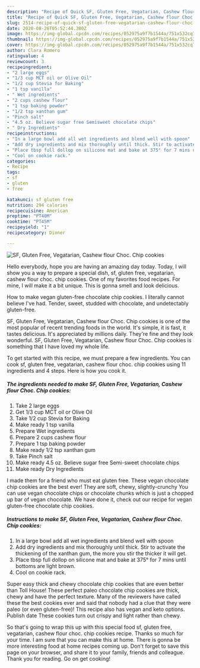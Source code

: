 ```yaml
---
description: "Recipe of Quick SF, Gluten Free, Vegatarian, Cashew flour Choc. Chip cookies"
title: "Recipe of Quick SF, Gluten Free, Vegatarian, Cashew flour Choc. Chip cookies"
slug: 2514-recipe-of-quick-sf-gluten-free-vegatarian-cashew-flour-choc-chip-cookies
date: 2020-08-26T05:52:44.380Z
image: https://img-global.cpcdn.com/recipes/052975a9f7b1544a/751x532cq70/sf-gluten-free-vegatarian-cashew-flour-choc-chip-cookies-recipe-main-photo.jpg
thumbnail: https://img-global.cpcdn.com/recipes/052975a9f7b1544a/751x532cq70/sf-gluten-free-vegatarian-cashew-flour-choc-chip-cookies-recipe-main-photo.jpg
cover: https://img-global.cpcdn.com/recipes/052975a9f7b1544a/751x532cq70/sf-gluten-free-vegatarian-cashew-flour-choc-chip-cookies-recipe-main-photo.jpg
author: Clara Romero
ratingvalue: 4
reviewcount: 3
recipeingredient:
- "2 large eggs"
- "1/3 cup MCT oil or Olive Oil"
- "1/2 cup Stevia for Baking"
- "1 tsp vanilla"
- " Wet ingredients"
- "2 cups cashew flour"
- "1 tsp baking powder"
- "1/2 tsp xanthan gum"
- "Pinch salt"
- "4.5 oz. Believe sugar free Semisweet chocolate chips"
- " Dry Ingredients"
recipeinstructions:
- "In a large bowl add all wet ingredients and blend well with spoon"
- "Add dry ingredients and mix thoroughly until thick. Stir to activate the thickening of the xanthan gum, the more you stir the thicker it will get."
- "Place tbsp full dollop on silicone mat and bake at 375° for 7 mins until bottoms are light brown."
- "Cool on cookie rack."
categories:
- Recipe
tags:
- sf
- gluten
- free

katakunci: sf gluten free 
nutrition: 294 calories
recipecuisine: American
preptime: "PT40M"
cooktime: "PT45M"
recipeyield: "1"
recipecategory: Dinner

---
```



![SF, Gluten Free, Vegatarian, Cashew flour Choc. Chip cookies](https://img-global.cpcdn.com/recipes/052975a9f7b1544a/751x532cq70/sf-gluten-free-vegatarian-cashew-flour-choc-chip-cookies-recipe-main-photo.jpg)

Hello everybody, hope you are having an amazing day today. Today, I will show you a way to prepare a special dish, sf, gluten free, vegatarian, cashew flour choc. chip cookies. One of my favorites food recipes. For mine, I will make it a bit unique. This is gonna smell and look delicious.

How to make vegan gluten-free chocolate chip cookies. I literally cannot believe I&#39;ve had. Tender, sweet, studded with chocolate, and undetectably gluten-free.

SF, Gluten Free, Vegatarian, Cashew flour Choc. Chip cookies is one of the most popular of recent trending foods in the world. It's simple, it is fast, it tastes delicious. It's appreciated by millions daily. They're fine and they look wonderful. SF, Gluten Free, Vegatarian, Cashew flour Choc. Chip cookies is something that I have loved my whole life.


To get started with this recipe, we must prepare a few ingredients. You can cook sf, gluten free, vegatarian, cashew flour choc. chip cookies using 11 ingredients and 4 steps. Here is how you cook it.

<!--inarticleads1-->

##### The ingredients needed to make SF, Gluten Free, Vegatarian, Cashew flour Choc. Chip cookies:

1. Take 2 large eggs
1. Get 1/3 cup MCT oil or Olive Oil
1. Take 1/2 cup Stevia for Baking
1. Make ready 1 tsp vanilla
1. Prepare  Wet ingredients
1. Prepare 2 cups cashew flour
1. Prepare 1 tsp baking powder
1. Make ready 1/2 tsp xanthan gum
1. Take Pinch salt
1. Make ready 4.5 oz. Believe sugar free Semi-sweet chocolate chips
1. Make ready  Dry Ingredients


I made them for a friend who must eat gluten free. These vegan chocolate chip cookies are the best ever! They are soft, chewy, slightly-crunchy You can use vegan chocolate chips or chocolate chunks which is just a chopped up bar of vegan chocolate. We have done it, check out our recipe for vegan gluten-free chocolate chip cookies. 

<!--inarticleads2-->

##### Instructions to make SF, Gluten Free, Vegatarian, Cashew flour Choc. Chip cookies:

1. In a large bowl add all wet ingredients and blend well with spoon
1. Add dry ingredients and mix thoroughly until thick. Stir to activate the thickening of the xanthan gum, the more you stir the thicker it will get.
1. Place tbsp full dollop on silicone mat and bake at 375° for 7 mins until bottoms are light brown.
1. Cool on cookie rack.


Super easy thick and chewy chocolate chip cookies that are even better than Toll House! These perfect paleo chocolate chip cookies are thick, chewy and have the perfect texture. Many of the reviewers have called these the best cookies ever and said that nobody had a clue that they were paleo (or even gluten-free)! This recipe also has vegan and keto options. Publish date These cookies turn out crispy and light rather than chewy. 

So that's going to wrap this up with this special food sf, gluten free, vegatarian, cashew flour choc. chip cookies recipe. Thanks so much for your time. I am sure that you can make this at home. There is gonna be more interesting food at home recipes coming up. Don't forget to save this page on your browser, and share it to your family, friends and colleague. Thank you for reading. Go on get cooking!
